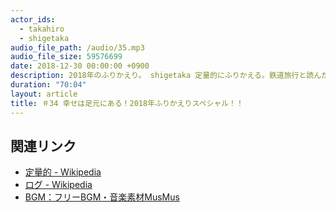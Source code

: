 ```yaml
---
actor_ids:
  - takahiro
  - shigetaka
audio_file_path: /audio/35.mp3
audio_file_size: 59576699
date: 2018-12-30 00:00:00 +0900
description: 2018年のふりかえり。 shigetaka 定量的にふりかえる。鉄道旅行と読んだ本。 takahiro ログはやっぱり重要。映画も観ず、ドラマも観ず、ギャンブルもせず、進地は何に時間を使っているのかという疑問。
duration: "70:04"
layout: article 
title: ＃34 幸せは足元にある！2018年ふりかえりスペシャル！！
---
```


## 関連リンク

- [定量的 - Wikipedia](https://ja.wikipedia.org/wiki/%E5%AE%9A%E9%87%8F%E7%9A%84%E7%A0%94%E7%A9%B6)
- [ログ - Wikipedia](https://ja.wikipedia.org/wiki/%E3%83%AD%E3%82%B0)
- [BGM：フリーBGM・音楽素材MusMus](http://musmus.main.jp/)
